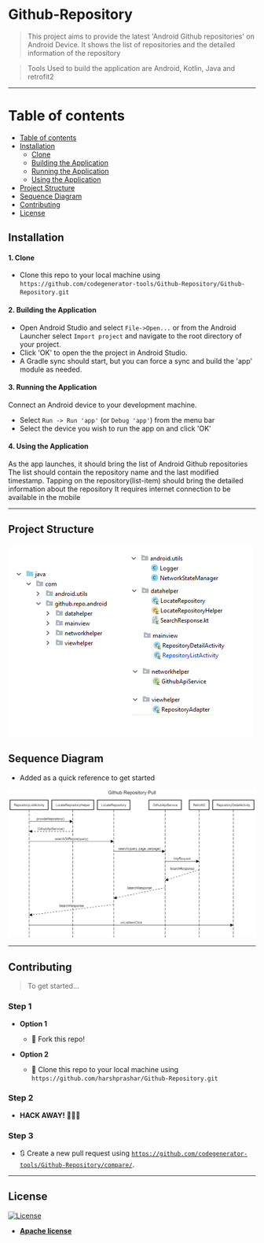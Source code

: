 # Github-Repository

> This project aims to provide the latest 'Android Github repositories' on Android Device. It shows the list of repositories and the detailed information of the repository

> Tools Used to build the application are Android, Kotlin, Java and retrofit2

---

<a name="table-of-contents"></a>

Table of contents 
=================

<!--ts-->
   * [Table of contents](#table-of-contents)
   * [Installation](#installation)
      * [Clone](#clone)
      * [Building the Application](#building)
      * [Running the Application](#running-the-application)
      * [Using the Application](#using-the-application)
   * [Project Structure](#project-structure)
   * [Sequence Diagram](#sequence-diagram)
   * [Contributing](#contributing)
   * [License](#license)
<!--te-->

<a name="installation"></a>

## Installation 

<a name="clone"></a>

#### 1. Clone 

- Clone this repo to your local machine using `https://github.com/codegenerator-tools/Github-Repository/Github-Repository.git`

<a name="building"></a>

#### 2. Building the Application 

* Open Android Studio and select `File->Open...` or from the Android Launcher select `Import project` and navigate to the root directory of your project.
* Click 'OK' to open the the project in Android Studio.
* A Gradle sync should start, but you can force a sync and build the 'app' module as needed.

<a name="running-the-application"></a>

#### 3. Running the Application 

Connect an Android device to your development machine.

* Select `Run -> Run 'app'` (or `Debug 'app'`) from the menu bar
* Select the device you wish to run the app on and click 'OK'

<a name="using-the-application"></a>

#### 4. Using the Application 

As the app launches, it should bring the list of Android Github repositories
The list should contain the repository name and the last modified timestamp.
Tapping on the repository(list-item) should bring the detailed information about the repository
It requires internet connection to be available in the mobile

---

<a name="project-structure"></a>

## Project Structure 

![alt text](https://github.com/codegenerator-tools/Github-Repository/blob/master/Project%20Structure.png)

<a name="sequence-diagram"></a>

## Sequence Diagram 

- Added as a quick reference to get started

![alt text](https://github.com/codegenerator-tools/Github-Repository/blob/master/Github%20Repository%20Pull.png)

---

<a name="contributing"></a>

## Contributing

> To get started...

### Step 1

- **Option 1**
    - 🍴 Fork this repo!

- **Option 2**
    - 👯 Clone this repo to your local machine using `https://github.com/harshprashar/Github-Repository.git`

### Step 2

- **HACK AWAY!** 🔨🔨🔨

### Step 3

- 🔃 Create a new pull request using <a href="https://github.com/codegenerator-tools/Github-Repository/compare/" target="_blank">`https://github.com/codegenerator-tools/Github-Repository/compare/`</a>.

---

<a name="license"></a>

## License 

[![License](https://img.shields.io/badge/License-Apache%202.0-blue.svg)](https://opensource.org/licenses/Apache-2.0)

- **[Apache license](http://www.apache.org/licenses/LICENSE-2.0)**
